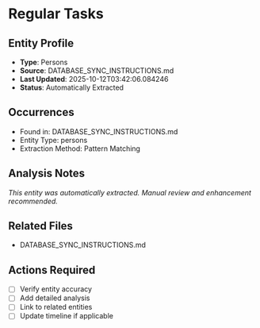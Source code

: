 # Regular Tasks

## Entity Profile
- **Type**: Persons
- **Source**: DATABASE_SYNC_INSTRUCTIONS.md
- **Last Updated**: 2025-10-12T03:42:06.084246
- **Status**: Automatically Extracted

## Occurrences
- Found in: DATABASE_SYNC_INSTRUCTIONS.md
- Entity Type: persons
- Extraction Method: Pattern Matching

## Analysis Notes
*This entity was automatically extracted. Manual review and enhancement recommended.*

## Related Files
- DATABASE_SYNC_INSTRUCTIONS.md

## Actions Required
- [ ] Verify entity accuracy
- [ ] Add detailed analysis
- [ ] Link to related entities
- [ ] Update timeline if applicable
